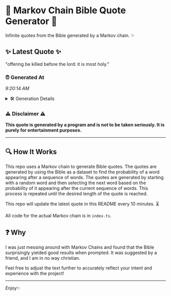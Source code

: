 # 📖 Markov Chain Bible Quote Generator 📖

Infinite quotes from the Bible generated by a Markov chain. ✨

## ✨ Latest Quote ✨
"offering be killed before the lord: it is most holy."

### ⏰ Generated At
*9:20:14 AM*

<details>
    <summary>🛠️ Generation Details</summary>
    <p>
        <strong>🌱 Seed:</strong> offering<br>
        <strong>🔄 Iterations:</strong> 9<br>
        <strong>📜 Context History:</strong><br>[ offering ]: be<br>[ offering, be ]: killed<br>[ offering, be, killed ]: before<br>[ offering, be, killed, before ]: the<br>[ offering, be, killed, before, the ]: lord:<br>[ offering, be, killed, before, the, lord: ]: it<br>[ be, killed, before, the, lord:, it ]: is<br>[ killed, before, the, lord:, it, is ]: most<br>[ before, the, lord:, it, is, most ]: holy.<br>
    </p>
</details>

### ⚠️ Disclaimer ⚠️
**This quote is generated by a program and is not to be taken seriously. It is purely for entertainment purposes.**

---

## 🔍 How It Works

This repo uses a Markov chain to generate Bible quotes. The quotes are generated by using the Bible as a dataset to find the probability of a word appearing after a sequence of words. The quotes are generated by starting with a random word and then selecting the next word based on the probability of it appearing after the current sequence of words. This process is repeated until the desired length of the quote is reached.

This repo will update the latest quote in this README every 10 minutes. ⏳

All code for the actual Markov chain is in `index.ts`.

## ❓ Why

I was just messing around with Markov Chains and found that the Bible surprisingly yielded good results when prompted. 
It was suggested by a friend, and I am in no way christian.

Feel free to adjust the text further to accurately reflect your intent and experience with the project!

---

*Enjoy*✨
